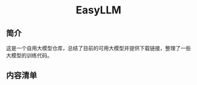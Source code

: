 <div align="center">
  <h1>EasyLLM</h1>
</div>

## 简介
这是一个自用大模型仓库，总结了目前的可用大模型并提供下载链接，整理了一些大模型的训练代码。
## 内容清单

